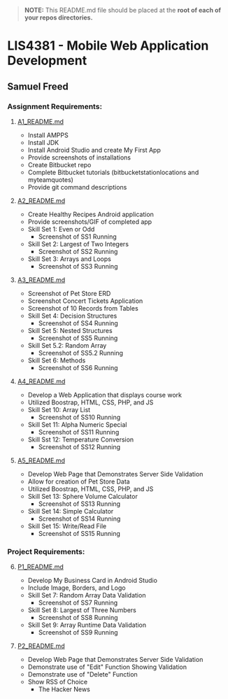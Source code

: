 > **NOTE:** This README.md file should be placed at the **root of each of your repos directories.**

# LIS4381 - Mobile Web Application Development

## Samuel Freed

### Assignment Requirements:

1. [A1_README.md](a1/README.md "My A1 README.md file")
    - Install AMPPS
    - Install JDK
    - Install Android Studio and create My First App
    - Provide screenshots of installations
    - Create Bitbucket repo
    - Complete Bitbucket tutorials (bitbucketstationlocations and myteamquotes)
    - Provide git command descriptions

2. [A2_README.md](a2/README.md "My A2 README.md file")
    - Create Healthy Recipes Android application
    - Provide screenshots/GIF of completed app
    - Skill Set 1: Even or Odd
        - Screenshot of SS1 Running
    - Skill Set 2: Largest of Two Integers
        - Screenshot of SS2 Running
    - Skill Set 3: Arrays and Loops
        - Screenshot of SS3 Running


3. [A3_README.md](a3/README.md "My A3 README.md file")
    - Screenshot of Pet Store ERD
    - Screenshot Concert Tickets Application
    - Screenshot of 10 Records from Tables
    - Skill Set 4: Decision Structures
        - Screenshot of SS4 Running
    - Skill Set 5: Nested Structures
        - Screenshot of SS5 Running
    - Skill Set 5.2: Random Array
        - Screenshot of SS5.2 Running
    - Skill Set 6: Methods
        - Screenshot of SS6 Running

4. [A4_README.md](a4/README.md "My A4 README.md file")
    - Develop a Web Application that displays course work
    - Utilized Boostrap, HTML, CSS, PHP, and JS
    - Skill Set 10: Array List
        - Screenshot of SS10 Running
    - Skill Set 11: Alpha Numeric Special
        - Screenshot of SS11 Running
    - Skill Sst 12: Temperature Conversion
        - Screenshot of SS12 Running

5. [A5_README.md](a5/README.md "My A5 README.md file")
    - Develop Web Page that Demonstrates Server Side Validation
    - Allow for creation of Pet Store Data
    - Utilized Boostrap, HTML, CSS, PHP, and JS
    - Skill Set 13: Sphere Volume Calculator
        - Screenshot of SS13 Running
    - Skill Set 14: Simple Calculator
        - Screenshot of SS14 Running
    - Skill Set 15: Write/Read File
        - Screenshot of SS15 Running
### Project Requirements:

6. [P1_README.md](p1/README.md "My P1 README.md file")
    - Develop My Business Card in Android Studio
    - Include Image, Borders, and Logo
    - Skill Set 7: Random Array Data Validation
        - Screenshot of SS7 Running
    - Skill Set 8: Largest of Three Numbers
        - Screenshot of SS8 Running
    - Skill Set 9: Array Runtime Data Validation
        - Screenshot of SS9 Running

7. [P2_README.md](p2/README.md "My P2 README.md file")
    - Develop Web Page that Demonstrates Server Side Validation
    - Demonstrate use of "Edit" Function Showing Validation
    - Demonstrate use of "Delete" Function
    - Show RSS of Choice
        - The Hacker News
